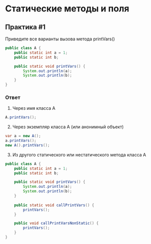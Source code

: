 # Статические методы и поля

## Практика #1

Приведите все варианты вызова метода printVars()

```java
public class A {
    public static int a = 1;
    public static int b;

    public static void printVars() {
        System.out.println(a);
        System.out.println(b);
    }
}
```

### Ответ

1. Через имя класса A

```java
A.printVars();
```

2. Через экземпляр класса A (или анонимный объект)

```java
var a = new A();
a.printVars();
new A().printVars();
```

3. Из другого статического или нестатического метода класса A

```java
public class A {
    public static int a = 1;
    public static int b;

    public static void printVars() {
        System.out.println(a);
        System.out.println(b);
    }
    
    public static void callPrintVars() {
        printVars();
    }

    public void callPrintVarsNonStatic() {
        printVars();
    }
}
```
